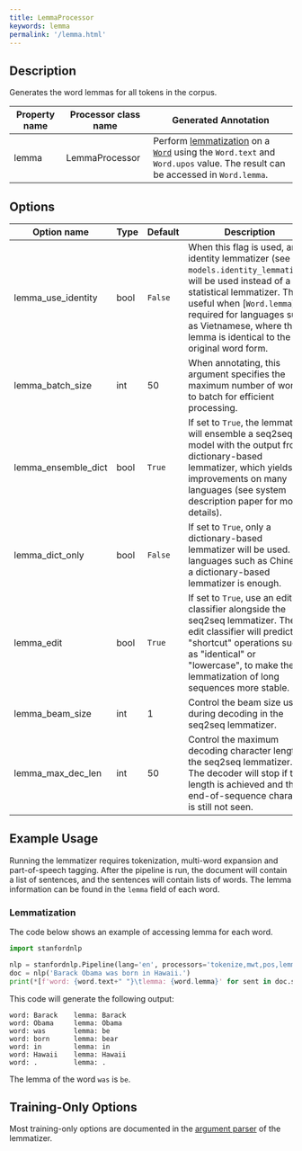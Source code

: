 ```yaml
---
title: LemmaProcessor
keywords: lemma
permalink: '/lemma.html'
---
```


## Description

Generates the word lemmas for all tokens in the corpus.

| Property name | Processor class name | Generated Annotation |
| --- | --- | --- |
| lemma | LemmaProcessor | Perform [lemmatization](https://en.wikipedia.org/wiki/Lemmatisation) on a [`Word`](data_objects.md#word) using the `Word.text` and `Word.upos` value. The result can be accessed in `Word.lemma`. | 

## Options

| Option name | Type | Default | Description |
| --- | --- | --- | --- |
| lemma_use_identity | bool | `False` | When this flag is used, an identity lemmatizer (see `models.identity_lemmatizer`) will be used instead of a statistical lemmatizer. This is useful when [`Word.lemma`] is required for languages such as Vietnamese, where the lemma is identical to the original word form. |
| lemma_batch_size | int | 50 | When annotating, this argument specifies the maximum number of words to batch for efficient processing. |
| lemma_ensemble_dict | bool | `True` | If set to `True`, the lemmatizer will ensemble a seq2seq model with the output from a dictionary-based lemmatizer, which yields improvements on many languages (see system description paper for more details). |
| lemma_dict_only | bool | `False` | If set to `True`, only a dictionary-based lemmatizer will be used. For languages such as Chinese, a dictionary-based lemmatizer is enough. |
| lemma_edit | bool | `True` | If set to `True`, use an edit classifier alongside the seq2seq lemmatizer. The edit classifier will predict "shortcut" operations such as "identical" or "lowercase", to make the lemmatization of long sequences more stable. |
| lemma_beam_size | int | 1 | Control the beam size used during decoding in the seq2seq lemmatizer. |
| lemma_max_dec_len | int | 50 | Control the maximum decoding character length in the seq2seq lemmatizer. The decoder will stop if this length is achieved and the end-of-sequence character is still not seen. |

## Example Usage

Running the lemmatizer requires tokenization, multi-word expansion and part-of-speech tagging.
After the pipeline is run, the document will contain a list of sentences, and the sentences will contain lists of words.
The lemma information can be found in the `lemma` field of each word.

### Lemmatization

The code below shows an example of accessing lemma for each word.

```python
import stanfordnlp

nlp = stanfordnlp.Pipeline(lang='en', processors='tokenize,mwt,pos,lemma')
doc = nlp('Barack Obama was born in Hawaii.')
print(*[f'word: {word.text+" "}\tlemma: {word.lemma}' for sent in doc.sentences for word in sent.words], sep='\n')
```

This code will generate the following output:

```
word: Barack    lemma: Barack
word: Obama     lemma: Obama
word: was       lemma: be
word: born      lemma: bear
word: in        lemma: in
word: Hawaii    lemma: Hawaii
word: .         lemma: .
```

The lemma of the word `was` is `be`.

## Training-Only Options

Most training-only options are documented in the [argument parser](https://github.com/stanfordnlp/stanfordnlp/blob/master/stanfordnlp/models/lemmatizer.py#L22) of the lemmatizer.

